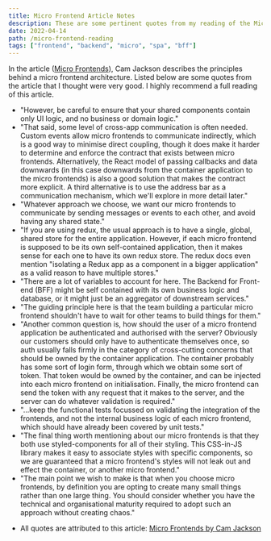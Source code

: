 ```yaml
---
title: Micro Frontend Article Notes
description: These are some pertinent quotes from my reading of the Micro Frontend article.
date: 2022-04-14
path: /micro-frontend-reading
tags: ["frontend", "backend", "micro", "spa", "bff"]
---
```


In the article ([Micro Frontends](https://martinfowler.com/articles/micro-frontends.html)), Cam Jackson describes the principles behind a micro frontend architecture. Listed below are some quotes from the article that I thought were very good. I highly recommend a full reading of this article.

- "However, be careful to ensure that your shared components contain only UI logic, and no business or domain logic."
- "That said, some level of cross-app communication is often needed. Custom events allow micro frontends to communicate indirectly, which is a good way to minimise direct coupling, though it does make it harder to determine and enforce the contract that exists between micro frontends. Alternatively, the React model of passing callbacks and data downwards (in this case downwards from the container application to the micro frontends) is also a good solution that makes the contract more explicit. A third alternative is to use the address bar as a communication mechanism, which we'll explore in more detail later."
- "Whatever approach we choose, we want our micro frontends to communicate by sending messages or events to each other, and avoid having any shared state."
- "If you are using redux, the usual approach is to have a single, global, shared store for the entire application. However, if each micro frontend is supposed to be its own self-contained application, then it makes sense for each one to have its own redux store. The redux docs even mention "isolating a Redux app as a component in a bigger application" as a valid reason to have multiple stores."
- "There are a lot of variables to account for here. The Backend for Front-end (BFF) might be self contained with its own business logic and database, or it might just be an aggregator of downstream services."
- "The guiding principle here is that the team building a particular micro frontend shouldn't have to wait for other teams to build things for them."
- "Another common question is, how should the user of a micro frontend application be authenticated and authorised with the server? Obviously our customers should only have to authenticate themselves once, so auth usually falls firmly in the category of cross-cutting concerns that should be owned by the container application. The container probably has some sort of login form, through which we obtain some sort of token. That token would be owned by the container, and can be injected into each micro frontend on initialisation. Finally, the micro frontend can send the token with any request that it makes to the server, and the server can do whatever validation is required."
- "...keep the functional tests focussed on validating the integration of the frontends, and not the internal business logic of each micro frontend, which should have already been covered by unit tests."
- "The final thing worth mentioning about our micro frontends is that they both use styled-components for all of their styling. This CSS-in-JS library makes it easy to associate styles with specific components, so we are guaranteed that a micro frontend's styles will not leak out and effect the container, or another micro frontend."
- "The main point we wish to make is that when you choose micro frontends, by definition you are opting to create many small things rather than one large thing. You should consider whether you have the technical and organisational maturity required to adopt such an approach without creating chaos."

* All quotes are attributed to this article: [Micro Frontends by Cam Jackson](https://martinfowler.com/articles/micro-frontends.html)
